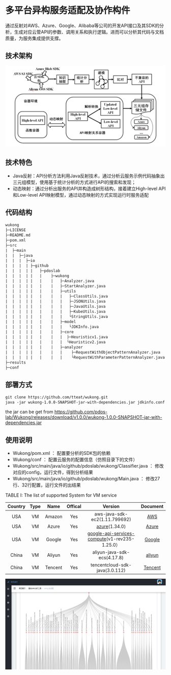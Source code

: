 # 多平台异构服务适配及协作构件

通过反射对AWS、Azure、Google、Alibaba等公司的开发API接口及其SDK的分析，生成对应云管API的参数、调用关系和执行逻辑。进而可以分析其代码与文档质量，为服务集成提供支撑。

## 技术架构

![Alt Screenshot](https://github.com/tteat/wukong/blob/main/img/架构2.png)

## 技术特色

* Java反射：API分析方法利用Java反射技术，通过分析云服务示例代码抽象出三元组模型，使用基于统计分析的方式进行API的搜索和发现；
* 动态映射：通过分析出服务的API并构造成树形结构，接着建立High-level API和Low-level API映射模型，通过动态映射的方式实现运行时服务适配

## 代码结构
```
wukong
├─LICENSE
├─README.md
├─pom.xml
├─src
|  ├─main
|  |  ├─java
|  |  |  ├─io
|  |  |  | ├─github
|  |  |  | |   ├─pdoslab
|  |  |  | |   |    ├─wukong
|  |  |  | |   |    |   ├─Analyzer.java
|  |  |  | |   |    |   ├─StartAnalyzer.java
|  |  |  | |   |    |   ├─utils
|  |  |  | |   |    |   |   ├─ClassUtils.java
|  |  |  | |   |    |   |   ├─JSONUtils.java
|  |  |  | |   |    |   |   ├─JavaUtils.java
|  |  |  | |   |    |   |   ├─KubeUtils.java
|  |  |  | |   |    |   |   └StringUtils.java
|  |  |  | |   |    |   ├─model
|  |  |  | |   |    |   |   └JDKInfo.java
|  |  |  | |   |    |   ├─core
|  |  |  | |   |    |   |  ├─Heuristicv1.java
|  |  |  | |   |    |   |  └Heuristicv2.java
|  |  |  | |   |    |   ├─analyzer
|  |  |  | |   |    |   |    ├─RequestWithObjectPatternAnalyzer.java
|  |  |  | |   |    |   |    └RequestWithParameterPatternAnalyzer.java
├─results
├─conf
```

## 部署方式    
```
git clone https://github.com/tteat/wukong.git
java -jar wukong-1.0.0-SNAPSHOT-jar-with-dependencies.jar jdkinfo.conf
```
the jar can be get from https://github.com/pdos-lab/Wukong/releases/download/v1.0.0/wukong-1.0.0-SNAPSHOT-jar-with-dependencies.jar

## 使用说明   

* Wukong/pom.xml ： 配置要分析的SDK包的依赖
* Wukong/conf ： 配置云服务的配置信息（仿照目录下的文件）
* Wukong/src/main/java/io/github/pdoslab/wukong/Classifier.java ： 修改对应的config，运行文件，得到分析结果
* Wukong/src/main/java/io/github/pdoslab/wukong/Main.java ： 修改27行、32行配置，运行文件的出结果


TABLE I: The list of supported System for VM service

|  Country  |   Type    |   Name    |  Offical  |  Version  |      Document       |
| :-------: | :-------: | :-------: | :-------: | :-------: |      :-------:      |
|  USA      |     VM    |   Amazon    |    Yes    |   aws-java-sdk-ec2(1.11.799692)                       | [AWS](https://docs.aws.amazon.com/zh_cn/AmazonECS/latest/developerguide/logging-using-cloudtrail.html)                    |
|  USA      |     VM    |   Azure     |    Yes    |   [azure](https://github.com/Azure/azure-sdk-for-java.git)(1.34.0)                                    | [Azure](https://docs.azure.cn/zh-cn/virtual-machines/linux/quick-create-portal?toc=%2Fvirtual-machines%2Flinux%2Ftoc.json)|
|  USA      |     VM    |   Google    |    Yes    |   [google-api-services-compute](https://github.com/google/apis-client-generator.git)(v1-rev235-1.25.0）   | [Google](https://cloud.google.com/compute/docs/reference/rest/v1/)  |
|  China    |     VM    |   Aliyun    |    Yes    |   aliyun-java-sdk-ecs(4.17.8)                      | [aliyun](https://help.aliyun.com/document_detail/25484.html)        |
|  China    |     VM    |   Tencent   |    Yes    |   tencentcloud-sdk-java(3.0.112)                   | [Tencent](https://intl.cloud.tencent.com/product/api)               |

![Alt Screenshot](https://github.com/tteat/wukong/blob/main/img/api.png)
